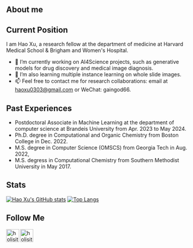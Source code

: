 
## About me

## Current Position
I am Hao Xu, a research fellow at the department of medicine at Harvard Medical School & Brigham and Women's Hospital.

- 🔭 I’m currently working on AI4Science projects, such as generative models for drug discovery and medical image diagnosis.
- 🌱 I’m also learning multiple instance learning on whole slide images.
- 📫 Feel free to contact me for research collaborations: email at <a href="mailto:haoxu0303@gmail.com">haoxu0303@gmail.com</a> or WeChat: gaingod66.

## Past Experiences
- Postdoctoral Associate in Machine Learning at the department of computer science at Brandeis University from Apr. 2023 to May 2024. 
- Ph.D. degree in Computational and Organic Chemistry from Boston College in Dec. 2022. 
- M.S. degree in Computer Science (OMSCS) from Georgia Tech in Aug. 2022, 
- M.S. degress in Computational Chemistry from Southern Methodist University in May 2017.


## Stats

[![Hao Xu's GitHub stats](http://github-readme-streak-stats.herokuapp.com?user=GainGod-Xu&theme=dark&background=000000)](https://git.io/streak-stats)
[![Top Langs](https://github-readme-stats.vercel.app/api/top-langs/?username=GainGod-Xu&&layout=compact&theme=vision-friendly-dark)](https://github.com/GainGod-Xu&/github-readme-stats)



## Follow Me

[<img align="left" alt="holisitc_developer | LinkedIn" width="35px" src="https://cdn.jsdelivr.net/npm/simple-icons@3.13.0/icons/linkedin.svg" />][linkedin]
[<img align="left" alt="holisitc_developer | LinkedIn" width="35px" src="https://cdn.jsdelivr.net/npm/simple-icons@3.13.0/icons/googlescholar.svg" />][googlescholar]

[linkedin]: https://www.linkedin.com/in/hao-xu-62bb11169/
[googlescholar]: https://scholar.google.com/citations?user=tcYaFAcAAAAJ&hl=en


